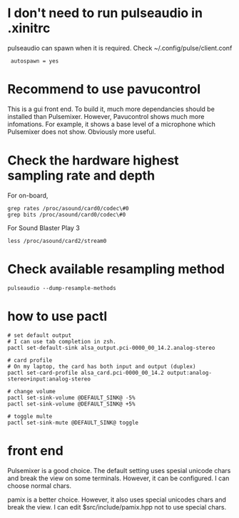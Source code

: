 # I don't need to run pulseaudio in .xinitrc

pulseaudio can spawn when it is required. Check ~/.config/pulse/client.conf

```
 autospawn = yes
```

# Recommend to use pavucontrol

This is a gui front end. To build it, much more dependancies should be installed than
Pulsemixer. However, Pavucontrol shows much more infomations. For example, it shows a base
level of a microphone which Pulsemixer does not show. Obviously more useful.

# Check the hardware highest sampling rate and depth

For on-board,

```
grep rates /proc/asound/card0/codec\#0
grep bits /proc/asound/card0/codec\#0
```

For Sound Blaster Play 3

```
less /proc/asound/card2/stream0
```

# Check available resampling method

```
pulseaudio --dump-resample-methods
```

# how to use pactl

```
# set default output
# I can use tab completion in zsh.
pactl set-default-sink alsa_output.pci-0000_00_14.2.analog-stereo

# card profile
# On my laptop, the card has both input and output (duplex)
pactl set-card-profile alsa_card.pci-0000_00_14.2 output:analog-stereo+input:analog-stereo

# change volume
pactl set-sink-volume @DEFAULT_SINK@ -5%
pactl set-sink-volume @DEFAULT_SINK@ +5%

# toggle multe
pactl set-sink-mute @DEFAULT_SINK@ toggle

```

# front end
Pulsemixer is a good choice. The default setting uses spesial unicode chars and break the
view on some terminals. However, it can be configured. I can choose normal chars.

pamix is a better choice. However, it also uses special unicodes chars and break the view.
I can edit $src/include/pamix.hpp not to use special chars.
